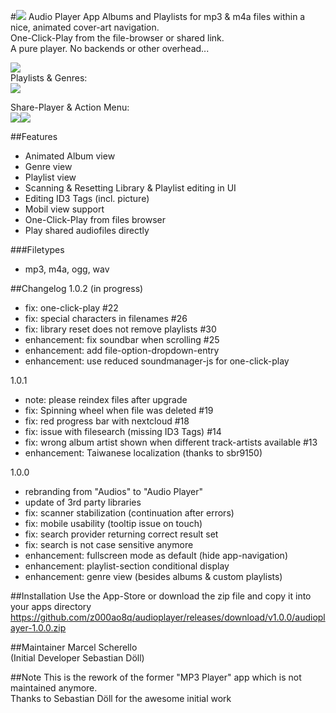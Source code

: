 #![](https://github.com/z000ao8q/screenshots/blob/master/Audioplayer_Icon_30.png) Audio Player App
Albums and Playlists for mp3 & m4a files within a nice, animated cover-art navigation.<br>
One-Click-Play from the file-browser or shared link.<br>
A pure player. No backends or other overhead...

![](https://github.com/z000ao8q/screenshots/blob/master/audioplayer_main.png)<br>
Playlists & Genres:<br>
![](https://github.com/z000ao8q/screenshots/blob/master/audioplayer_lists.png)<br>

Share-Player & Action Menu:<br>
![](https://github.com/z000ao8q/screenshots/blob/master/audioplayer_share.png)![](https://github.com/z000ao8q/screenshots/blob/master/audioplayer_actions.png)<br>

##Features
- Animated Album view
- Genre view
- Playlist view
- Scanning & Resetting Library & Playlist editing in UI
- Editing ID3 Tags (incl. picture)
- Mobil view support
- One-Click-Play from files browser
- Play shared audiofiles directly

###Filetypes
- mp3, m4a, ogg, wav

##Changelog
1.0.2 (in progress)
- fix: one-click-play #22
- fix: special characters in filenames #26
- fix: library reset does not remove playlists #30
- enhancement: fix soundbar when scrolling #25
- enhancement: add file-option-dropdown-entry
- enhancement: use reduced soundmanager-js for one-click-play

1.0.1
- note: please reindex files after upgrade
- fix: Spinning wheel when file was deleted #19
- fix: red progress bar with nextcloud #18
- fix: issue with filesearch (missing ID3 Tags) #14 
- fix: wrong album artist shown when different track-artists available #13 
- enhancement: Taiwanese localization (thanks to sbr9150)
 
1.0.0
- rebranding from "Audios" to "Audio Player"
- update of 3rd party libraries
- fix: scanner stabilization (continuation after errors)
- fix: mobile usability (tooltip issue on touch)
- fix: search provider returning correct result set
- fix: search is not case sensitive anymore
- enhancement: fullscreen mode as default (hide app-navigation)
- enhancement: playlist-section conditional display
- enhancement: genre view (besides albums & custom playlists)

##Installation
Use the App-Store or download the zip file and copy it into your apps directory
https://github.com/z000ao8q/audioplayer/releases/download/v1.0.0/audioplayer-1.0.0.zip

##Maintainer
Marcel Scherello<br>
(Initial Developer Sebastian Döll)

##Note
This is the rework of the former "MP3 Player" app which is not maintained anymore. <br>
Thanks to Sebastian Döll for the awesome initial work
